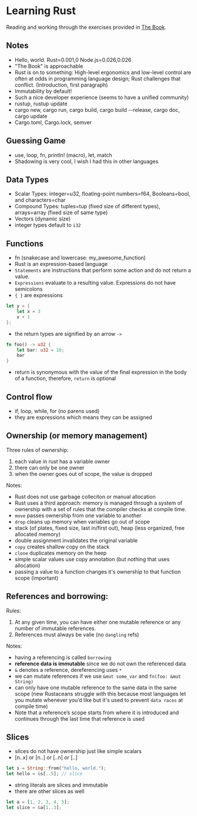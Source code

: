 # Learning Rust

Reading and working through the exercises provided in [The Book](https://doc.rust-lang.org/book).

## Notes

- Hello, world. Rust=0.001,0 Node.js=0.026,0.026
- "The Book" is approachable
- Rust is on to something: High-level ergonomics and low-level control are often at odds in programming language design; Rust challenges that conflict. (Introduction, first paragraph)
- Immutability by default!
- Such a nice developer experience (seems to have a unified community)
- rustup, rustup update
- cargo new, cargo run, cargo build, cargo build --release, cargo doc, cargo update
- Cargo.toml, Cargo.lock, semver

## Guessing Game
- use, loop, fn, println! (macro), let, match
- Shadowing is very cool, I wish I had this in other languages

## Data Types

- Scalar Types: integer=u32, floating-point numbers=f64, Booleans=bool, and characters=char
- Compound Types: tuples=tup (fixed size of different types), arrays=array (fixed size of same type)
- Vectors (dynamic size)
- integer types default to `i32`

## Functions
- fn (snakecase and lowercase: my_awesome_function)
- Rust is an expression-based language
- `Statements` are instructions that perform some action and do not return a value.
- `Expressions` evaluate to a resulting value. Expressions do not have semicolons
- `{ }` are expressions
```rust
let y = {
    let x = 3
    x + 1 
};
```
- the return types are signified by an arrow `->`
```rust
fn foo() -> u32 {
    let bar: u32 = 10;
    bar
}
```
- return is synonymous with the value of the final expression in the body of a function, therefore, `return` is optional

## Control flow

- if, loop, while, for (no parens used)
- they are expressions which means they can be assigned

## Ownership (or memory management)

Three rules of ownership:
1. each value in rust has a variable owner
2. there can only be one owner
3. when the owner goes out of scope, the value is dropped

Notes:

- Rust does not use garbage colleciton or manual allocation
- Rust uses a third approach: memory is managed through a system of ownership with a set of rules that the compiler checks at compile time.
- `move` passes ownership from one variable to another
- `drop` cleans up memory when variables go out of scope
- stack (of plates, fixed size, last in/first out), heap (less organized, free allocated memory)
- double assignment invalidates the original variable
- `copy` creates shallow copy on the stack
- `clone` duplicates memory on the heep
- simple scalar values use copy annotation (but nothing that uses allocation)
- passing a value to a function changes it's ownership to that function scope (important)

## References and borrowing:

Rules:
1. At any given time, you can have either one mutable reference or any number of immutable references.
2. References must always be valie (no `dangling` refs)

Notes:
- having a referencing is called `borrowing`
- **reference data is immutable** since we do not own the referenced data
- `&` denotes a reference, dereferencing uses `*`
- we can mutate references if we use `&mut some_var` and `fn(foo: &mut String)`
- can only have one mutable reference to the same data in the same scope (new Rustaceans struggle with this because most languages let you mutate whenever you’d like but it's used to prevent `data races` at compile time)
- Note that a reference’s scope starts from where it is introduced and continues through the last time that reference is used

## Slices

- slices do not have ownership just like simple scalars
- [n..x] or [n..] or [..n] or [..]

```rust
let s = String::from("hello, world.");
let hello = &s[..5]; // slice
```

- string literals are slices and immutable
- there are other slices as well

```rust
let a = [1, 2, 3, 4, 5];
let slice = &a[1..3];
```